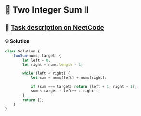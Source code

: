 # 📝 Two Integer Sum II

## 🔗 [Task description on NeetCode](https://neetcode.io/problems/two-integer-sum-ii)

### 💡 Solution

```javascript
class Solution {
	twoSum(nums, target) {
		let left = 0;
		let right = nums.length - 1;

		while (left < right) {
			let sum = nums[left] + nums[right];

			if (sum === target) return [left + 1, right + 1];
			sum < target ? left++ : right--;
		}
		return [];
	}
}
```

